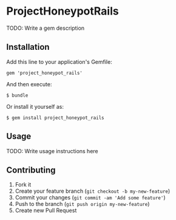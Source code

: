 # ProjectHoneypotRails

TODO: Write a gem description

## Installation

Add this line to your application's Gemfile:

    gem 'project_honeypot_rails'

And then execute:

    $ bundle

Or install it yourself as:

    $ gem install project_honeypot_rails

## Usage

TODO: Write usage instructions here

## Contributing

1. Fork it
2. Create your feature branch (`git checkout -b my-new-feature`)
3. Commit your changes (`git commit -am 'Add some feature'`)
4. Push to the branch (`git push origin my-new-feature`)
5. Create new Pull Request
